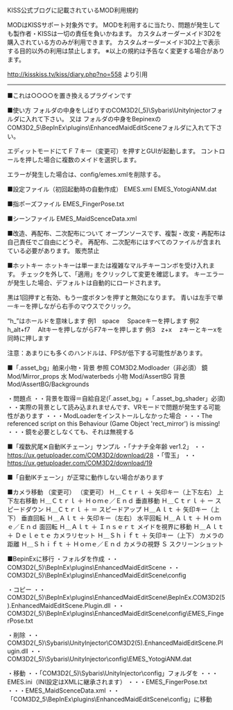 KISS公式ブログに記載されているMOD利用規約

MODはKISSサポート対象外です。
MODを利用するに当たり、問題が発生しても製作者・KISSは一切の責任を負いかねます。
カスタムオーダーメイド3D2を購入されている方のみが利用できます。
カスタムオーダーメイド3D2上で表示する目的以外の利用は禁止します。
※以上の規約は予告なく変更する場合があります。

http://kisskiss.tv/kiss/diary.php?no=558
より引用

-----------------------------------------------------------------------------
■これは○○○○を置き換えるプラグインです

■使い方
フォルダの中身をしばりすのCOM3D2(_5)\Sybaris\UnityInjectorフォルダに入れて下さい。
又は
フォルダの中身をBepinexのCOM3D2_5\BepInEx\plugins\EnhancedMaidEditSceneフォルダに入れて下さい。

エディットモードにてＦ７キー（変更可）を押すとGUIが起動します。
コントロールを押した場合に複数のメイドを選択します。

エラーが発生した場合は、config/emes.xmlを削除する。

■設定ファイル（初回起動時の自動作成）
EMES.xml
EMES_YotogiANM.dat

■指ポーズファイル
EMES_FingerPose.txt

■シーンファイル
EMES_MaidScenceData.xml


■改造、再配布、二次配布について
オープンソースです、複製・改変・再配布は自己責任でご自由にどうぞ。
再配布、二次配布にはすべてのファイルが含まれている必要があります。
販売禁止

■ホットキー
ホットキーは単一または複雑なマルチキーコンボを受け入れます。
チェックを外して、「適用」をクリックして変更を確認します。
キーエラーが発生した場合、デフォルトは自動的にロードされます。

黒は1回押すと有効、もう一度ボタンを押すと無効になります。
青いは左手で単一キーを押しながら右手のマウスでクリック。

“h_”はホールドを意味します
例1　space　		Spaceキーを押します
例2　h_alt+f7　		Altキーを押しながらF7キーを押します
例3　z+x　		zキーとキーxを同時に押します

注意：あまりにも多くのハンドルは、FPSが低下する可能性があります。

■「.asset_bg」舶来小物・背景
参照 COM3D2.Modloader（非必須）
鏡			Mod/Mirror_props
水			Mod/waterbeds
小物			Mod/AssertBG
背景			Mod/AssertBG/Backgrounds

・問題点
・・背景を取得＝自給自足(「.asset_bg」+「.asset_bg_shader」必須)
・・実際の背景として読み込まれませんです、VRモードで問題が発生する可能性があります
・・・ModLoaderをインストールしなかった場合
・・・The referenced script on this Behaviour (Game Object 'rect_mirror') is missing!
・・・鏡を必要としなくても、それは無視する

■「複数尻尾✕自動IKチェーン」サンプル
・「ナナチ全年齢 ver1.2」
・・https://ux.getuploader.com/COM3D2/download/28
・「雪玉」
・・https://ux.getuploader.com/COM3D2/download/19		

■「自動IKチェーン」が正常に動作しない場合があります

■カメラ移動
（変更可）		（変更可）
Ｈ＿Ｃｔｒｌ	＋	矢印キー（上下左右）		上下左右移動
Ｈ＿Ｃｔｒｌ	＋	Ｈｏｍｅ／Ｅｎｄ		垂直移動
Ｈ＿Ｃｔｒｌ	＋	ー				スピードダウン
Ｈ＿Ｃｔｒｌ	＋	＝				スピードアップ
Ｈ＿Ａｌｔ	＋	矢印キー（上下）		垂直回転
Ｈ＿Ａｌｔ	＋	矢印キー（左右）		水平回転
Ｈ＿Ａｌｔ	＋	Ｈｏｍｅ／Ｅｎｄ		面回転
Ｈ＿Ａｌｔ	＋	Ｉｎｓｅｒｔ			メイドを視界に移動
Ｈ＿Ａｌｔ	＋	Ｄｅｌｅｔｅ			カメラリセット
Ｈ＿Ｓｈｉｆｔ	＋	矢印キー（上下）		カメラの距離
Ｈ＿Ｓｈｉｆｔ	＋	Ｈｏｍｅ／Ｅｎｄ		カメラの視野
Ｓ							スクリーンショット

■BepinExに移行
・フォルダを作成
・・COM3D2(_5)\BepInEx\plugins\EnhancedMaidEditScene
・・COM3D2(_5)\BepInEx\plugins\EnhancedMaidEditScene\config

・コピー
・・COM3D2(_5)\BepInEx\plugins\EnhancedMaidEditScene\BepInEx.COM3D2(5).EnhancedMaidEditScene.Plugin.dll
・・COM3D2(_5)\BepInEx\plugins\EnhancedMaidEditScene\config\EMES_FingerPose.txt

・削除
・・COM3D2(_5)\Sybaris\UnityInjector\COM3D2(5).EnhancedMaidEditScene.Plugin.dll
・・COM3D2(_5)\Sybaris\UnityInjector\config\EMES_YotogiANM.dat

・移動
・・「COM3D2(_5)\Sybaris\UnityInjector\config」フォルダを
・・・EMES.ini（INI設定はXMLに継承されます）
・・・EMES_FingerPose.txt
・・・EMES_MaidScenceData.xml
・・「COM3D2_5\BepInEx\plugins\EnhancedMaidEditScene\config」に移動
